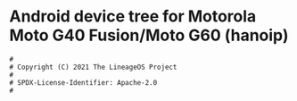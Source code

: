 # Android device tree for Motorola Moto G40 Fusion/Moto G60 (hanoip)

```
#
# Copyright (C) 2021 The LineageOS Project
#
# SPDX-License-Identifier: Apache-2.0
#
```

